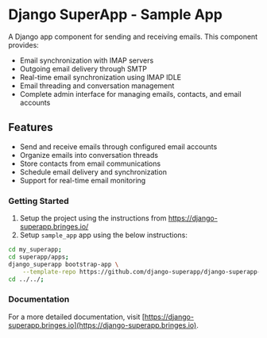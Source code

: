 # Django SuperApp - Sample App
A Django app component for sending and receiving emails. This component provides:

- Email synchronization with IMAP servers
- Outgoing email delivery through SMTP
- Real-time email synchronization using IMAP IDLE
- Email threading and conversation management
- Complete admin interface for managing emails, contacts, and email accounts

## Features

- Send and receive emails through configured email accounts
- Organize emails into conversation threads
- Store contacts from email communications
- Schedule email delivery and synchronization
- Support for real-time email monitoring

### Getting Started
1. Setup the project using the instructions from https://django-superapp.bringes.io/
2. Setup `sample_app` app using the below instructions:
```bash
cd my_superapp;
cd superapp/apps;
django_superapp bootstrap-app \
    --template-repo https://github.com/django-superapp/django-superapp-sample-app ./sample_app;
cd ../../;
```

### Documentation
For a more detailed documentation, visit [https://django-superapp.bringes.io](https://django-superapp.bringes.io).
